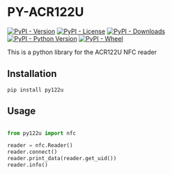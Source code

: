 # PY-ACR122U

[![PyPI - Version](https://img.shields.io/pypi/v/py122u)](https://pypi.org/project/py122u/)
[![PyPI - License](https://img.shields.io/pypi/l/py122u)](https://pypi.org/project/py122u/)
[![PyPI - Downloads](https://img.shields.io/pypi/dm/py122u)](https://pypi.org/project/py122u/)
[![PyPI - Python Version](https://img.shields.io/pypi/pyversions/py122u)](https://pypi.org/project/py122u/)
[![PyPI - Wheel](https://img.shields.io/pypi/wheel/py122u)](https://pypi.org/project/py122u/)

This is a python library for the ACR122U NFC reader

## Installation

```shell
pip install py122u
```

## Usage

```python

from py122u import nfc

reader = nfc.Reader()
reader.connect()
reader.print_data(reader.get_uid())
reader.info()
```
